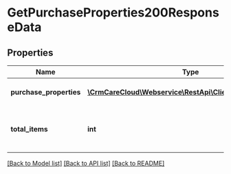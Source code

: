 # GetPurchaseProperties200ResponseData

## Properties
Name | Type | Description | Notes
------------ | ------------- | ------------- | -------------
**purchase_properties** | [**\CrmCareCloud\Webservice\RestApi\Client\Model\Property[]**](Property.md) | List of all purchase properties. | [optional] 
**total_items** | **int** | The number of all found purchase properties. | [optional] 

[[Back to Model list]](../../README.md#documentation-for-models) [[Back to API list]](../../README.md#documentation-for-api-endpoints) [[Back to README]](../../README.md)

